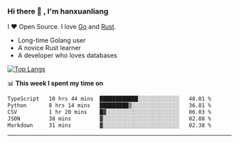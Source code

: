### Hi there 👋 , I'm hanxuanliang

<!--
**hanxuanliang/hanxuanliang** is a ✨ _special_ ✨ repository because its `README.md` (this file) appears on your GitHub profile.

Here are some ideas to get you started:

- 🔭 I’m currently working on ...
- 🌱 I’m currently learning ...
- 👯 I’m looking to collaborate on ...
- 🤔 I’m looking for help with ...
- 💬 Ask me about ...
- 📫 How to reach me: ...
- 😄 Pronouns: ...
- ⚡ Fun fact: ...
-->
I ❤ Open Source. I love [Go](https://golang.org) and [Rust](https://www.rust-lang.org/zh-CN/).

* Long-time Golang user
* A novice Rust learner
* A developer who loves databases

[![Top Langs](https://github-readme-stats.vercel.app/api?username=hanxuanliang&show_icons=true&count_private=true&line_height=40)](https://github.com/anuraghazra/github-readme-stats)

📊 **This week I spent my time on**
<!--START_SECTION:waka-->

```txt
TypeScript   10 hrs 44 mins  ████████████░░░░░░░░░░░░░   48.01 %
Python       8 hrs 14 mins   █████████▒░░░░░░░░░░░░░░░   36.81 %
CSV          1 hr 20 mins    █▓░░░░░░░░░░░░░░░░░░░░░░░   06.03 %
JSON         38 mins         ▓░░░░░░░░░░░░░░░░░░░░░░░░   02.88 %
Markdown     31 mins         ▓░░░░░░░░░░░░░░░░░░░░░░░░   02.38 %
```

<!--END_SECTION:waka-->

***
